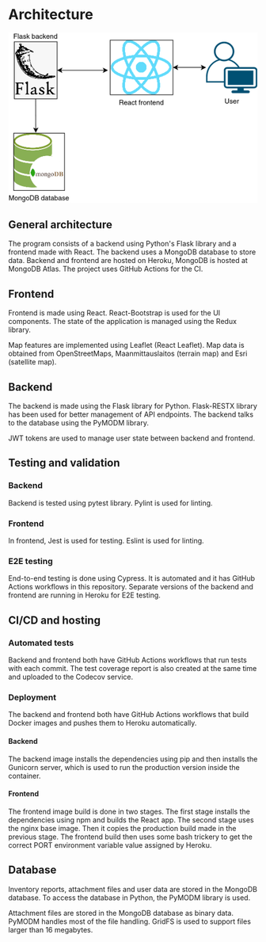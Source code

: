 # Architecture
![Architecture diagram](architecture_diagram.png)

## General architecture
The program consists of a backend using Python's Flask library and a frontend made with React.
The backend uses a MongoDB database to store data. Backend and frontend are hosted on Heroku, MongoDB is hosted
at MongoDB Atlas. The project uses GitHub Actions for the CI.

## Frontend
Frontend is made using React. React-Bootstrap is used for the UI components. The state of the application is managed
using the Redux library.

Map features are implemented using Leaflet (React Leaflet). Map data is obtained from OpenStreetMaps, Maanmittauslaitos
(terrain map) and Esri (satellite map).

## Backend
The backend is made using the Flask library for Python. Flask-RESTX library has been used for better management of
API endpoints. The backend talks to the database using the PyMODM library.

JWT tokens are used to manage user state between backend and frontend.

## Testing and validation
### Backend
Backend is tested using pytest library. Pylint is used for linting.

### Frontend
In frontend, Jest is used for testing. Eslint is used for linting.

### E2E testing
End-to-end testing is done using Cypress. It is automated and it has GitHub Actions workflows in this repository.
Separate versions of the backend and frontend are running in Heroku for E2E testing.

## CI/CD and hosting
### Automated tests
Backend and frontend both have GitHub Actions workflows that run tests with each commit.
The test coverage report is also created at the same time and uploaded to the Codecov service.

### Deployment
The backend and frontend both have GitHub Actions workflows that build Docker images and pushes them to Heroku
automatically.

#### Backend
The backend image installs the dependencies using pip and then installs the Gunicorn server, which is used to run
the production version inside the container.

#### Frontend
The frontend image build is done in two stages. The first stage installs the dependencies using npm and builds the
React app. The second stage uses the nginx base image. Then it copies the production build made in the previous stage.
The frontend build then uses some bash trickery to get the correct PORT environment variable value assigned by Heroku.

## Database
Inventory reports, attachment files and user data are stored in the MongoDB database. To access the database in Python,
the PyMODM library is used.

Attachment files are stored in the MongoDB database as binary data. PyMODM handles most of the file handling. GridFS is
used to support files larger than 16 megabytes.
